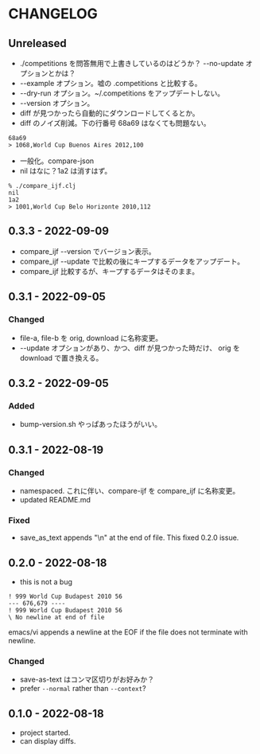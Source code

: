 # CHANGELOG

## Unreleased
* ./competitions を問答無用で上書きしているのはどうか？ --no-update オプションとかは？
* --example オプション。嘘の .competitions と比較する。
* --dry-run オプション。~/.competitions をアップデートしない。
* --version オプション。
* diff が見つかったら自動的にダウンロードしてくるとか。
* diff のノイズ削減。下の行番号 68a69 はなくても問題ない。
```
68a69
> 1068,World Cup Buenos Aires 2012,100
```
* 一般化。compare-json
* nil はなに？1a2 は消すはず。
```
% ./compare_ijf.clj
nil
1a2
> 1001,World Cup Belo Horizonte 2010,112
```

## 0.3.3 - 2022-09-09
* compare_ijf --version でバージョン表示。
* compare_ijf --update で比較の後にキープするデータをアップデート。
* compare_ijf 比較するが、キープするデータはそのまま。


## 0.3.1 - 2022-09-05
### Changed
* file-a, file-b を orig, download に名称変更。
* --update オプションがあり、かつ、diff が見つかった時だけ、
  orig を download で置き換える。

## 0.3.2 - 2022-09-05
### Added
- bump-version.sh やっぱあったほうがいい。

## 0.3.1 - 2022-08-19
### Changed
* namespaced. これに伴い、compare-ijf を compare_ijf に名称変更。
* updated README.md
### Fixed
* save_as_text appends "\n" at the end of file. This fixed 0.2.0 issue.

## 0.2.0 - 2022-08-18
* this is not a bug
```
! 999 World Cup Budapest 2010 56
--- 676,679 ----
! 999 World Cup Budapest 2010 56
\ No newline at end of file
```
emacs/vi appends a newline at the EOF if the file does not terminate
with newline.
### Changed
* save-as-text はコンマ区切りがお好みか？
* prefer `--normal` rather than `--context`?


## 0.1.0 - 2022-08-18
* project started.
* can display diffs.
